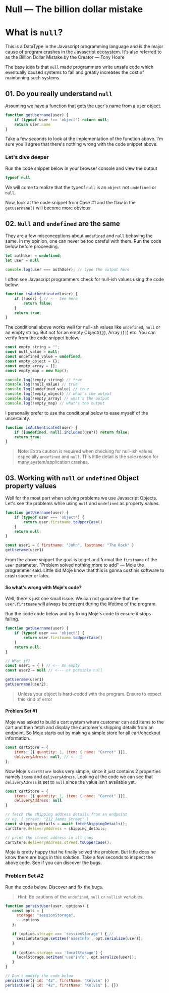 # Null — The billion dollar mistake

# What is `null`?
This is a DataType in the Javascript programming language and is the major cause of program crashes in the Javascript ecosystem. It's also referred to as the Billion Dollar Mistake by the Creator — Tony Hoare

The base idea is that `null` made programmers write unsafe code which eventually caused systems to fail and greatly increases the cost of maintaining such systems.

## 01. Do you really understand `null`
Assuming we have a function that gets the user's name from a user object. 
```js
function getUsername(user) {
    if (typeof user !== 'object') return null;
    return user.name
}
```
Take a few seconds to look at the implementation of the function above. I'm sure you'll agree that there's nothing wrong with the code snippet above. 

### Let's dive deeper
Run the code snippet below in your browser console and view the output
```js
typeof null
```
We will come to realize that the typeof `null` is an `object` not `undefined` or `null`. 

Now, look at the code snippet from Case #1 and the flaw in the `getUsername()` will become more obvious.

## 02. `Null` and `undefined` are the same

They are a few misconceptions about `undefined` and `null` behaving the same. In my opinion, one can never be too careful with them. Run the code below before proceeding.
```js
let authUser = undefined;
let user = null

console.log(user === authUser); // type the output here
```
I often see Javascript programmers check for null-ish values using the code below. 

```js
function isAuthenticated(user) {
    if (!user) { // <-- See here
        return false;
    }
    return true;
}
```
The conditional above works well for null-ish values like `undefined`, `null` or an empty string. But not for an empty Object(`{}`), Array (`[]`) etc. You can verify from the code snippet below.

```js
const empty_string = "";
const null_value = null;
const undefined_value = undefined;
const empty_object = {};
const empty_array = [];
const empty_map = new Map();

console.log(!empty_string) // true
console.log(!null_value) // true
console.log(!undefined_value) // true
console.log(!empty_object) // what's the output
console.log(!empty_array) // what's the output
console.log(!empty_map) // what's the output
```

I personally prefer to use the conditional below to ease myself of the uncertainty.

```js
function isAuthenticated(user) {
    if ([undefined, null].includes(user)) return false;
    return true;
}
```
> Note: Extra caution is required when checking for null-ish values especially `undefined` and `null`. This little detail is the sole reason for many system/application crashes.

## 03. Working with `null` or `undefined` Object property values
Well for the most part when solving problems we use Javascript Objects. Let's see the problems while using `null` and `undefined` as property values.

```js
function getUsername(user) {
    if (typeof user === 'object') {
        return user.firstname.toUpperCase()
    }
    return null;
}

const user1 = { firstname: "John", lastname: "The Rock" }
getUserame(user1)
```
From the above snippet the goal is to get and format the `firstname` of the `user` parameter. "Problem solved nothing more to add" — Moje the programmer said. Little did Moje know that this is gonna cost his software to crash sooner or later.

#### So what's wrong with Moje's code?
Well, there's just one small issue. We can not guarantee that the `user.firstname` will always be present during the lifetime of the program.

Run the code code below and try fixing Moje's code to ensure it stops failing.
```js
function getUsername(user) {
    if (typeof user === 'object') {
        return user.firstname.toUpperCase()
    }
    return null;
}

// What if?
const user1 = { } // <-- An empty 
const user2 = null // <--- or possible null 

getUserame(user1)
getUsername(user2);
```

> Unless your object is hard-coded with the program. Ensure to expect this kind of error

#### Problem Set #1
Moje was asked to build a cart system where customer can add items to the cart and then fetch and display the customer's shipping details from an endpoint. So Moje starts out by making a simple store for all cart/checkout information.

```js
const cartStore = {
    items: [{ quantity: 1, item: { name: "Carrot" }}],
    deliveryAdress: null, // <-- 👀
};
```

Now Moje's `cartStore` looks very simple, since it just contains 2 properties namely `items` and `deliveryAdress`. Looking at the code we can see that `deliveryAdress` is set to `null` since the value isn't available yet.

```js
const cartStore = {
    items: [{ quantity: 1, item: { name: "Carrot" }}],
    deliveryAddress: null
}

// fetch the shipping address details from an endpoint
// eg. { street: "212 James Street" }
const shipping_details = await fetchShippingDetails();
cartStore.deliveryAddress = shipping_details;

// print the street address in all caps
cartStore.deliveryAddress.street.toUpperCase();
```
Moje is pretty happy that he finally solved the problem. But little does he know there are bugs in this solution. Take a few seconds to inspect the above code. See if you can discover the bugs.

### Problem Set #2
Run the code below. Discover and fix the bugs.  
> Hint: Be cautions of the `undefined`, `null` or `nullish` variables.

```js
function persistUser(user, options) {
   const opts = { 
     storage: "sessionStorage", 
     ...options
   };

   if (option.storage === 'sessionStorage') { //
     sessionStorage.setItem('userInfo', opt.serialize(user));
   }
   
   if (option.storage === 'localStorage') {
     localStorage.setItem('userInfo', opt.seralize(user));
   }
}

// Don't modify the code below
persistUser({ id: "42", firstName: "Kelvin" })
persistUser({ id: "42", firstName: "Kelvin" }, {}) 
```